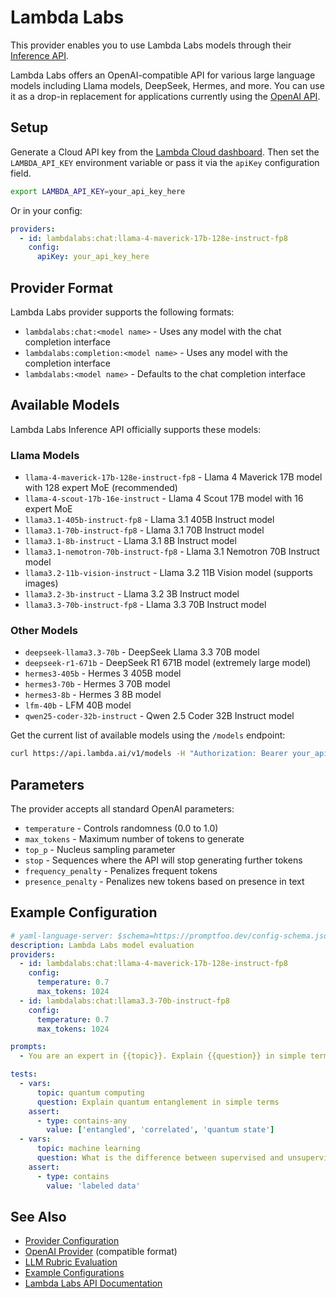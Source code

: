# Lambda Labs

This provider enables you to use Lambda Labs models through their [Inference API](https://docs.lambda.ai/public-cloud/lambda-inference-api/).

Lambda Labs offers an OpenAI-compatible API for various large language models including Llama models, DeepSeek, Hermes, and more. You can use it as a drop-in replacement for applications currently using the [OpenAI API](/docs/providers/openai/).

## Setup

Generate a Cloud API key from the [Lambda Cloud dashboard](https://cloud.lambdalabs.com/api-keys). Then set the `LAMBDA_API_KEY` environment variable or pass it via the `apiKey` configuration field.

```bash
export LAMBDA_API_KEY=your_api_key_here
```

Or in your config:

```yaml
providers:
  - id: lambdalabs:chat:llama-4-maverick-17b-128e-instruct-fp8
    config:
      apiKey: your_api_key_here
```

## Provider Format

Lambda Labs provider supports the following formats:

- `lambdalabs:chat:<model name>` - Uses any model with the chat completion interface
- `lambdalabs:completion:<model name>` - Uses any model with the completion interface
- `lambdalabs:<model name>` - Defaults to the chat completion interface

## Available Models

Lambda Labs Inference API officially supports these models:

### Llama Models

- `llama-4-maverick-17b-128e-instruct-fp8` - Llama 4 Maverick 17B model with 128 expert MoE (recommended)
- `llama-4-scout-17b-16e-instruct` - Llama 4 Scout 17B model with 16 expert MoE
- `llama3.1-405b-instruct-fp8` - Llama 3.1 405B Instruct model
- `llama3.1-70b-instruct-fp8` - Llama 3.1 70B Instruct model
- `llama3.1-8b-instruct` - Llama 3.1 8B Instruct model
- `llama3.1-nemotron-70b-instruct-fp8` - Llama 3.1 Nemotron 70B Instruct model
- `llama3.2-11b-vision-instruct` - Llama 3.2 11B Vision model (supports images)
- `llama3.2-3b-instruct` - Llama 3.2 3B Instruct model
- `llama3.3-70b-instruct-fp8` - Llama 3.3 70B Instruct model

### Other Models

- `deepseek-llama3.3-70b` - DeepSeek Llama 3.3 70B model
- `deepseek-r1-671b` - DeepSeek R1 671B model (extremely large model)
- `hermes3-405b` - Hermes 3 405B model
- `hermes3-70b` - Hermes 3 70B model
- `hermes3-8b` - Hermes 3 8B model
- `lfm-40b` - LFM 40B model
- `qwen25-coder-32b-instruct` - Qwen 2.5 Coder 32B Instruct model

Get the current list of available models using the `/models` endpoint:

```bash
curl https://api.lambda.ai/v1/models -H "Authorization: Bearer your_api_key_here"
```

## Parameters

The provider accepts all standard OpenAI parameters:

- `temperature` - Controls randomness (0.0 to 1.0)
- `max_tokens` - Maximum number of tokens to generate
- `top_p` - Nucleus sampling parameter
- `stop` - Sequences where the API will stop generating further tokens
- `frequency_penalty` - Penalizes frequent tokens
- `presence_penalty` - Penalizes new tokens based on presence in text

## Example Configuration

```yaml
# yaml-language-server: $schema=https://promptfoo.dev/config-schema.json
description: Lambda Labs model evaluation
providers:
  - id: lambdalabs:chat:llama-4-maverick-17b-128e-instruct-fp8
    config:
      temperature: 0.7
      max_tokens: 1024
  - id: lambdalabs:chat:llama3.3-70b-instruct-fp8
    config:
      temperature: 0.7
      max_tokens: 1024

prompts:
  - You are an expert in {{topic}}. Explain {{question}} in simple terms.

tests:
  - vars:
      topic: quantum computing
      question: Explain quantum entanglement in simple terms
    assert:
      - type: contains-any
        value: ['entangled', 'correlated', 'quantum state']
  - vars:
      topic: machine learning
      question: What is the difference between supervised and unsupervised learning?
    assert:
      - type: contains
        value: 'labeled data'
```

## See Also

- [Provider Configuration](../reference/configuration.md#providers)
- [OpenAI Provider](/docs/providers/openai/) (compatible format)
- [LLM Rubric Evaluation](../configuration/expected-outputs/model-graded.md)
- [Example Configurations](../examples-and-templates.md)
- [Lambda Labs API Documentation](https://docs.lambda.ai/public-cloud/lambda-inference-api/)
